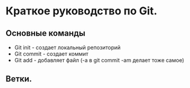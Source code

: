 # Краткое руководство по Git.
## Основные команды
* Git init - создает локальный репозиторий
* Git commit - создает коммит
* Git add - добавляет файл (-a в git commit -am делает тоже самое)
## Ветки.